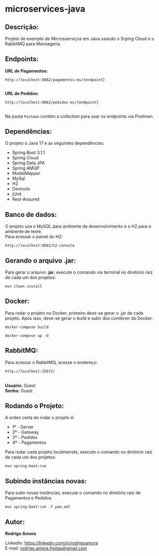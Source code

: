 # microservices-java
Descrição:
----------
Projeto de exemplo de Microsserviços em Java usando o Srping Cloud e o RabbitMQ para Mensageria.

Endpoints:
----------
<b>URL de Pagamentos:</b>
```shell script
http://localhost:8082/pagamentos-ms/{endpoint}
```

##

<b>URL de Pedidos:</b>
```shell script
http://localhost:8082/pedidos-ms/{endpoint}
```

##
Na pasta `Postman` contém a collection para usar os endpoints via Postman.

Dependências:
-------------
O projeto o Java 17 e as seguintes dependências:
* Spring Boot 3.1.1
* Spring Cloud
* Spring Data JPA
* Spring AMQP
* ModelMapper
* MySql
* H2
* Devtools
* jUnit
* Rest-Assured

Banco de dados:
---------------
O projeto usa o MySQL para ambiente de desenvolvimento e o H2 para o ambiente de teste.<br>
Para acessar o painel do H2:
```shell script
http://localhost:8082/h2-console
```

Gerando o arquivo .jar:
-----------------------
Para gerar o arquivo <b>.jar</b>, execute o comando via terminal no diretório raiz de cada um dos projetos:
```shell script
mvn clean install
```

Docker:
-------
Para rodar o projeto no Docker, primeiro deve-se gerar o .jar de cada projeto. Após isso, deve-se gerar o build e subir dos contêiner do Docker:<br>
```shell script
docker-compose build

docker-compose up -d
```

RabbitMQ:
---------
<!--
Execute o comando para rodar RabbitMQ via Docker:
```shell script
docker run -it --rm --name rabbitmq -p 5672:5672 -p 15672:15672 rabbitmq:3.10-management
```
-->
Para acessar o RabbitMQ, acesse o endereço:
```shell script
http://localhost:15672/
```
<br>
<b>Usuário:</b> Guest <br>
<b>Senha:</b> Guest

Rodando o Projeto:
------------------
A orden certa de rodar o projeto é:
* 1º - Server
* 2º - Gateway
* 3º - Pedidos
* 4º - Pagamentos

Para rodar cada projeto localmenste, execute o comando no diretório raiz de cada um dos projetos:
```shell script
mvn spring-boot:run
```
Subindo instâncias novas:
-------------------------
Para subir novas instâncias, execute o comando no diretório raiz de Pagamentos e Pedidos:
```shell script
mvn spring-boot:run -f pom.xml
```

Autor:
------
<b>Rodrigo Amora</b>

LinkedIn: https://linkedin.com/in/rodrigoamora <br>
E-mail: rodrigo.amora.freitas@gmail.com
